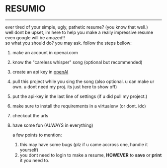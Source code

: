# RESUMIO
---
ever tired of your simple, ugly, pathetic resume? (you know that well.)  
well dont be upset, im here to help you make a really impressive resume even google will be amazed!!  
so what you should do? you may ask. follow the steps bellow:   

1. make an account in openai.com
2. know the "careless whisper" song (optional but recommended)
3. create an api key in [openAI](platform.openai.com/api-keys)
4. pull this project while you sing the song (also optional. u can make ur own. u dont need my proj. its just here to show off)
5. put the api-key in the last line of settings (if u did pull my project.)
6. make sure to install the requirements in a virtualenv (or dont. idc)
7. checkout the urls
8. have some fun (ALWAYS in everything)


   a few points to mention:
   1. this may have some bugs (plz if u came accross one, handle it yourself)
   2. you dont need to login to make a resume, **HOWEVER** to **save** or **print** it you need to.
